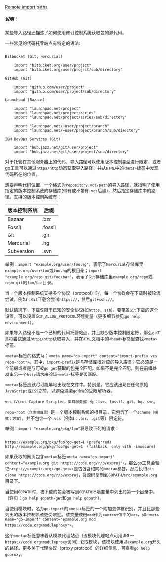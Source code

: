 
[Remote import paths](https://golang.google.cn/cmd/go/#hdr-Remote_import_paths)


##### 说明：

某些导入路径还描述了如何使用修订控制系统获取包的源代码。

一些常见的代码托管站点有特定的语法:

```

Bitbucket (Git, Mercurial)

	import "bitbucket.org/user/project"
	import "bitbucket.org/user/project/sub/directory"

GitHub (Git)

	import "github.com/user/project"
	import "github.com/user/project/sub/directory"

Launchpad (Bazaar)

	import "launchpad.net/project"
	import "launchpad.net/project/series"
	import "launchpad.net/project/series/sub/directory"

	import "launchpad.net/~user/project/branch"
	import "launchpad.net/~user/project/branch/sub/directory"

IBM DevOps Services (Git)

	import "hub.jazz.net/git/user/project"
	import "hub.jazz.net/git/user/project/sub/directory"

```

对于托管在其他服务器上的代码，导入路径可以使用版本控制类型进行限定，或者go工具可以通过`https/http`动态获取导入路径，并从`HTML`中的`<meta>`标签中发现代码所在的位置。

想要声明代码位置，一个格式为`repository.vcs/path`的导入路径，就指明了使用指定的版本控制系统的存储库(带有或不带有`.vcs`后缀)，然后指定存储库中的路径。支持的版本控制系统有：

| 版本控制系统 | 后缀 |
|--|--|
| Bazaar | .bzr |
| Fossil | .fossil |
| Git | .git |
| Mercurial | .hg |
| Subversion | .svn |

举例：`import "example.org/user/foo.hg"`，表示了`Mercurial`存储库里`example.org/user/foo`或`foo.hg`的根目录；`import "example.org/repo.git/foo/bar"`，表示了`Git`存储库里`example.org/repo`或`repo.git`的`foo/bar`目录。

当一个版本控制系统支持多个协议（protocol）时，每一个协议会在下载时被轮流尝试。例如：`Git`下载会尝试`https://`，然后`git+ssh://`。

默认情况下，下载仅限于已知的安全协议(如`https`、`ssh`)。要覆盖`Git`下载的这个设置，可以设置G`IT_ALLOW_PROTOCOL`环境变量（更多细节参见:`go help environment`）。

如果导入路径不是一个已知的代码托管站点，并且缺少版本控制限定符，那么`go工具`将尝试通过`https/http`获取导入，并在`HTML`文档中的`<head>`标签里查找`<meta>`标签。

`<meta>`标签的格式为：`<meta name="go-import" content="import-prefix vcs repo-root">`。其中，`import-prefix`是与存储库根对应的导入路径；它必须是一个前缀或者是与可被`go get`获取的包完全匹配。如果不是完全匹配，则在前缀处发出另一个`http`请求来验证`<meta>`标签是否匹配。

`<meta>`标签应该尽可能早地出现在文件中。特别是，它应该出现在任何原始`JavaScript`或`CSS`之前，以避免混淆`go命令`的受限解析器。

`vcs（Virus Capture Scripter，集群服务器）`有：`bzr`、`fossil`、`git`、`hg`、`svn`。

`repo-root（仓库根目录）`是一个版本控制系统的根目录，它包含了一个`scheme（模式；方案）`，并不包含一个`.vcs`（例如：`.bzr`、`.git`等）限定符。

举例：`import "example.org/pkg/foo"`将导致下列的请求：

```

https://example.org/pkg/foo?go-get=1 (preferred)
http://example.org/pkg/foo?go-get=1  (fallback, only with -insecure)

```

如果获取的网页包含`<meta>`标签`<meta name="go-import" content="example.org git https://code.org/r/p/exproj">`，那么`go`工具会验证`https://example.org/?go-get=1`是否包含相同的`<meta>`标签，然后执行`git clone https://code.org/r/p/exproj`，将源码复制到`GOPATH/src/example.org`目录下。

当使用`GOPATH`时，被下载的包会被写到`GOPATH`环境变量中列出的第一个目录中。（详见：`go help gopath-get`和`go help gopath`）。

当使用模块时，名为`go-import`的`<meta>`标签的一个附加变体被识别，并且比那些列出的版本控制系统更受欢迎。该变量使用`mod`作为`content`值中的`vcs`，如:`<meta name="go-import" content="example.org mod https://code.org/moduleproxy">`。

这个`<meta>`标签意味着从模块代理站点（该模块代理站点可用URL--`https://code.org/moduleproxy`访问）获取模块，该模块使用以`example.org`开头的路径。更多关于代理协议（proxy protocol）的详细信息，可查看`go help goproxy`。
